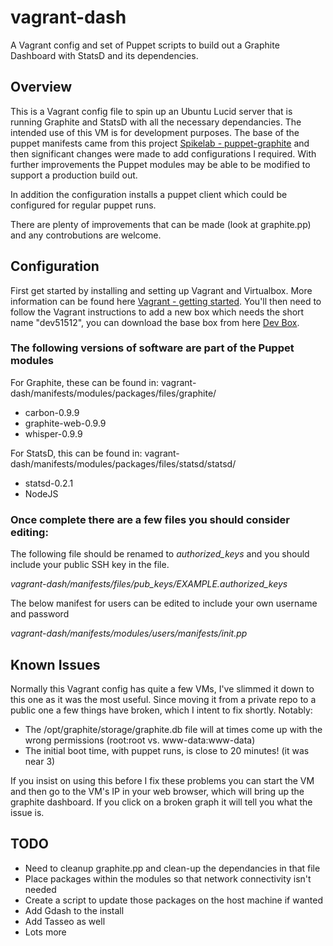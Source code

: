 # vagrant-dash

A Vagrant config and set of Puppet scripts to build out a Graphite Dashboard with StatsD and its dependencies.

## Overview

 This is a Vagrant config file to spin up an Ubuntu Lucid server that is running Graphite and StatsD with all the necessary dependancies. The intended use of this VM is for development purposes.  The base of the puppet manifests came from this project [Spikelab - puppet-graphite](https://github.com/spikelab/puppet-graphite) and then significant changes were made to add configurations I required.  With further improvements the Puppet modules may be able to be modified to support a production build out.

In addition the configuration installs a puppet client which could be configured for regular puppet runs.

 There are plenty of improvements that can be made (look at graphite.pp) and any controbutions are welcome.

## Configuration

First get started by installing and setting up Vagrant and Virtualbox.  More information can be found here [Vagrant - getting started](http://vagrantup.com/docs/getting-started/index.html). You'll then need to follow the Vagrant instructions to add a new box which needs the short name "dev51512", you can download the base box from here [Dev Box](http://hazrac.morpheus.net/lucid32-dev51512.box).

### The following versions of software are part of the Puppet modules
For Graphite, these can be found in: vagrant-dash/manifests/modules/packages/files/graphite/
*  carbon-0.9.9
*  graphite-web-0.9.9
*  whisper-0.9.9

For StatsD, this can be found in: vagrant-dash/manifests/modules/packages/files/statsd/statsd/
*  statsd-0.2.1
*  NodeJS


### Once complete there are a few files you should consider editing:

The following file should be renamed to *authorized_keys* and you should include your public SSH key in the file.

*vagrant-dash/manifests/files/pub_keys/EXAMPLE.authorized_keys*

The below manifest for users can be edited to include your own username and password

*vagrant-dash/manifests/modules/users/manifests/init.pp*

## Known Issues
Normally this Vagrant config has quite a few VMs, I've slimmed it down to this one as it was the most useful.  Since moving it from a private repo to a public one a few things have broken, which I intent to fix shortly.  Notably:
*  The /opt/graphite/storage/graphite.db file will at times come up with the wrong permissions (root:root vs. www-data:www-data)
*  The initial boot time, with puppet runs, is close to 20 minutes! (it was near 3)

If you insist on using this before I fix these problems you can start the VM and then go to the VM's IP in your web browser, which will bring up the graphite dashboard.  If you click on a broken graph it will tell you what the issue is.

## TODO

*  Need to cleanup graphite.pp and clean-up the dependancies in that file
*  Place packages within the modules so that network connectivity isn't needed
  *  Create a script to update those packages on the host machine if wanted
*  Add Gdash to the install
*  Add Tasseo as well
*  Lots more


